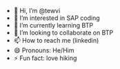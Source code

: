 - 👋 Hi, I’m @tewvi
- 👀 I’m interested in SAP coding
- 🌱 I’m currently learning BTP
- 💞️ I’m looking to collaborate on BTP
- 📫 How to reach me (linkedin)
- 😄 Pronouns: He/Him
- ⚡ Fun fact: love hiking

<!---
tewvi/tewvi is a ✨ special ✨ repository because its `README.md` (this file) appears on your GitHub profile.
You can click the Preview link to take a look at your changes.
--->
